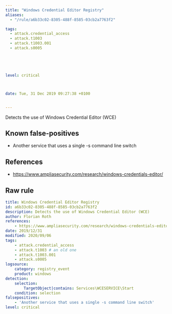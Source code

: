 ```yaml
---
title: "Windows Credential Editor Registry"
aliases:
  - "/rule/a6b33c02-8305-488f-8585-03cb2a7763f2"

tags:
  - attack.credential_access
  - attack.t1003
  - attack.t1003.001
  - attack.s0005





level: critical



date: Tue, 31 Dec 2019 09:27:38 +0100


---
```


Detects the use of Windows Credential Editor (WCE)

<!--more-->


## Known false-positives

* Another service that uses a single -s command line switch



## References

* https://www.ampliasecurity.com/research/windows-credentials-editor/


## Raw rule
```yaml
title: Windows Credential Editor Registry
id: a6b33c02-8305-488f-8585-03cb2a7763f2
description: Detects the use of Windows Credential Editor (WCE)
author: Florian Roth
references:
    - https://www.ampliasecurity.com/research/windows-credentials-editor/
date: 2019/12/31
modified: 2020/09/06
tags:
    - attack.credential_access
    - attack.t1003 # an old one
    - attack.t1003.001
    - attack.s0005
logsource:
    category: registry_event
    product: windows
detection:
    selection:       
        TargetObject|contains: Services\WCESERVICE\Start
    condition: selection
falsepositives:
    - 'Another service that uses a single -s command line switch'
level: critical
```
